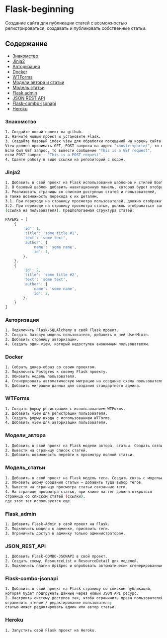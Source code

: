 # Flask-beginning
Создание сайта для публикации статей с возможностью регистрироваться, создавать и публиковать собственные статьи.

## Содержание
- [Знакомство](#знакомство)
- [Jinja2](#jinja2)
- [Авторизация](#авторизация)
- [Docker](#docker)
- [WTForms](#wtforms)
- [Модели автора и статьи](#модели_автора)
- [Модель статьи](#модель_статьи)
- [Flask admin](#flask_admin)
- [JSON REST API](#json_rest_api)
- [Flask-combo-jsonapi](#flask-combo-jsonapi)
- [Heroku](#heroku)

### Знакомство
```sh
1. Создайте новый проект на github.
2. Начните новый проект и установите Flask.
3. Cоздайте базовый index view для обработки посещений на корень сайта. 
View должен принимать GET, POST запросы на адрес "<host>:<port>/", то есть на корень сайта. 
Если был GET запрос, то вывести сообщение "This is a GET request", 
если POST запрос - "This is a POST request".
4. Cдайте работу в виде ссылки на репозиторий с кодом.
```

### Jinja2
```sh
1. Добавить в свой проект на Flask использование шаблонов и стилей Bootstrap.
2. В базовый шаблон добавить навигационную панель, которая будет отображаться на всех страницах ресурса.
3. Реализовать страницы со списком доступных статей и пользователей, 
а также возможность перехода к их деталям.
3.1. При переходе на страницу просмотра пользователей, должно отображаться имя пользователя
3.2. При переходе на страницу просмотра статьи, должны отображаться заголовок статьи, текст, автор статьи 
(ссылка на пользователя). Предпологаемая структура статей:
```
```typescript
PAPERS = [
    {
        'id': 1,
        'title': 'some title #1',
        'text': 'some text',
        'author': {
            'name': 'some name',
            'id': 1,
        },
    },
    {
        'id': 2,
        'title': 'some title #2',
        'text': 'some text',
        'author': {
            'name': 'some name',
            'id': 2,
        },
    }
]
```

### Авторизация
```sh
1. Подключить Flask-SQLAlchemy в свой Flask проект.
2. Создать базовую модель пользователя, добавить к ней UserMixin.
3. Добавить страницу авторизации.
4. Создать один view, который недоступен анонимным пользователям.
```

### Docker
```sh
1. Собрать докер-образ со своим проектом.
2. Подключить Postgres к своему Flask проекту.
3. Обновить модель пользователя.
4. Сгенерировать автоматическую миграцию на создание схемы пользователя.
5. Добавить миграцию данных для создания стандартного админа.
```

### WTForms
```sh
1. Создать форму регистрации с использованием WTForms.
2. Добавить view для регистрации пользователя.
3. Создать форму входа с использованием WTForms.
4. Добавить view для авторизации пользователя.
```

### Модели_автора
```sh
1. Добавить в свой проект на Flask модели автора, статьи. Создать связи.
2. Вывести на страницу список статей.
3. Добавить возможность перейти к просмотру полной статьи.
```

### Модель_статьи
```sh
1. Добавить в свой проект на Flask модель тега. Создать связь с моделью статьи.
2. Обновить форму создания статьи — добавить туда выбор тегов.
3. Вывести на страницу просмотра статьи связанные теги.
4. На странице просмотра статью, при клике на тег должна открыться 
страница со списком статей (ссылки), 
где этот тег используется еще.
```

### Flask_admin
```sh
1. Добавить Flask-Admin в свой проект на Flask.
2. Подключить модели к админке, присвоить теги.
3. Ограничить доступ в админку только администраторам.
```

### JSON_REST_API
```sh
1. Добавить Flask-COMBO-JSONAPI в свой проект.
2. Создать схему, ResourceList и ResourceDetail для моделей.
3. Подключить плагин ApiSpec и опробовать автоматически сгенерированные ресурсы.
```

### Flask-combo-jsonapi
```sh
1. Добавить в свой проект на Flask страницу со списком публикаций, 
которая будет подгружать данные через новый JSON API ресурс.
2. Настроить систему доступов так, чтобы ограничить права пользователей:
ограничить чтение / редактирование пользователя;
статью может редактировать админ или автор статьи.
```

### Heroku
```sh
1. Запустить свой Flask проект на Heroku.
```
